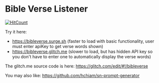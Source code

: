 # Bible Verse Listener

[![HitCount](http://hits.dwyl.com/hchiam/bible-verse-listener.svg)](http://hits.dwyl.com/hchiam/bible-verse-listener)

Try it here:
- https://bibleverse.surge.sh (faster to load with basic functionality, user must enter apiKey to get verse words shown)
- https://bibleverse.glitch.me (slower to load, but has hidden API key so you don't have to enter one to automatically display the verse words)

The glitch.me source code is here: https://glitch.com/edit/#!/bibleverse

You may also like: https://github.com/hchiam/sn-prompt-generator
